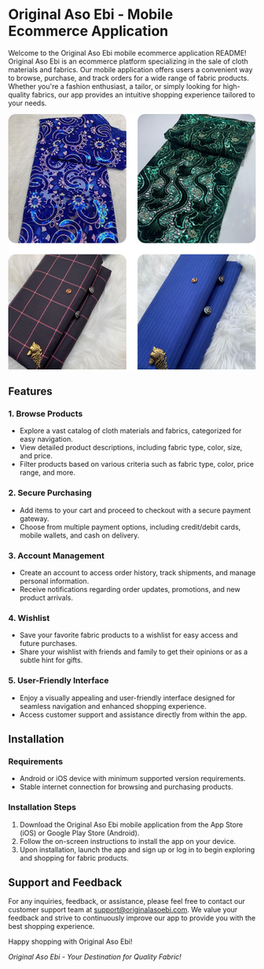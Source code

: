 # Original Aso Ebi - Mobile Ecommerce Application

Welcome to the Original Aso Ebi mobile ecommerce application README! Original Aso Ebi is an ecommerce platform specializing in the sale of cloth materials and fabrics. Our mobile application offers users a convenient way to browse, purchase, and track orders for a wide range of fabric products. Whether you're a fashion enthusiast, a tailor, or simply looking for high-quality fabrics, our app provides an intuitive shopping experience tailored to your needs.

![1711111968761](image/readme/1711111968761.png)

## Features

### 1. Browse Products

- Explore a vast catalog of cloth materials and fabrics, categorized for easy navigation.
- View detailed product descriptions, including fabric type, color, size, and price.
- Filter products based on various criteria such as fabric type, color, price range, and more.

### 2. Secure Purchasing

- Add items to your cart and proceed to checkout with a secure payment gateway.
- Choose from multiple payment options, including credit/debit cards, mobile wallets, and cash on delivery.

### 3. Account Management

- Create an account to access order history, track shipments, and manage personal information.
- Receive notifications regarding order updates, promotions, and new product arrivals.

### 4. Wishlist

- Save your favorite fabric products to a wishlist for easy access and future purchases.
- Share your wishlist with friends and family to get their opinions or as a subtle hint for gifts.

### 5. User-Friendly Interface

- Enjoy a visually appealing and user-friendly interface designed for seamless navigation and enhanced shopping experience.
- Access customer support and assistance directly from within the app.

## Installation

### Requirements

- Android or iOS device with minimum supported version requirements.
- Stable internet connection for browsing and purchasing products.

### Installation Steps

1. Download the Original Aso Ebi mobile application from the App Store (iOS) or Google Play Store (Android).
2. Follow the on-screen instructions to install the app on your device.
3. Upon installation, launch the app and sign up or log in to begin exploring and shopping for fabric products.

## Support and Feedback

For any inquiries, feedback, or assistance, please feel free to contact our customer support team at support@originalasoebi.com. We value your feedback and strive to continuously improve our app to provide you with the best shopping experience.

Happy shopping with Original Aso Ebi!

_Original Aso Ebi - Your Destination for Quality Fabric!_
